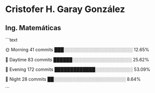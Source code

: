 # Cristofer H. Garay González
## Ing. Matemáticas

´´´text

🌞 Morning    41 commits     ███░░░░░░░░░░░░░░░░░░░░░░   12.65% 

🌆 Daytime    83 commits     ██████░░░░░░░░░░░░░░░░░░░   25.62% 

🌃 Evening    172 commits    █████████████░░░░░░░░░░░░   53.09% 

🌙 Night      28 commits     ██░░░░░░░░░░░░░░░░░░░░░░░   8.64%

´´´